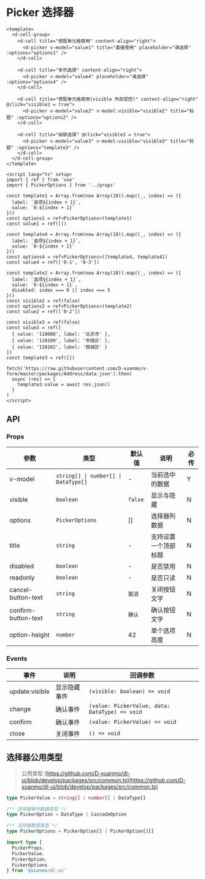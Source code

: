 # Picker 选择器

```vue client=Mobile playground=MPicker
<template>
  <d-cell-group>
    <d-cell title="搭配单元格使用" content-align="right">
      <d-picker v-model="value1" title="直接使用" placeholder="请选择" :options="options1" />
    </d-cell>

    <d-cell title="多列选择" content-align="right">
      <d-picker v-model="value4" placeholder="请选择" :options="options4" />
    </d-cell>

    <d-cell title="搭配单元格使用(visible 外部受控)" content-align="right" @click="visible2 = true">
      <d-picker v-model="value2" v-model:visible="visible2" title="标题" :options="options2" />
    </d-cell>

    <d-cell title="级联选择" @click="visible3 = true">
      <d-picker v-model="value3" v-model:visible="visible3" title="标题" :options="template3" />
    </d-cell>
  </d-cell-group>
</template>

<script lang="ts" setup>
import { ref } from 'vue'
import { PickerOptions } from '../props'

const template1 = Array.from(new Array(10)).map((_, index) => ({
  label: `选项${index + 1}`,
  value: `0-${index + 1}`
}))
const options1 = ref<PickerOptions>(template1)
const value1 = ref([])

const template4 = Array.from(new Array(10)).map((_, index) => ({
  label: `选项${index + 1}`,
  value: `0-${index + 1}`
}))
const options4 = ref<PickerOptions>([template4, template4])
const value4 = ref(['0-1', '0-3'])

const template2 = Array.from(new Array(10)).map((_, index) => ({
  label: `选项${index + 1}`,
  value: `0-${index + 1}`,
  disabled: index === 0 || index === 5
}))
const visible2 = ref(false)
const options2 = ref<PickerOptions>(template2)
const value2 = ref(['0-2'])

const visible3 = ref(false)
const value3 = ref([
  { value: '110000', label: '北京市' },
  { value: '110100', label: '市辖区' },
  { value: '110102', label: '西城区' }
])
const template3 = ref([])

fetch('https://raw.githubusercontent.com/D-xuanmo/v-form/master/packages/Address/data.json').then(
  async (res) => {
    template3.value = await res.json()
  }
)
</script>
```

## API

### Props

|参数|类型|默认值|说明|必传|
|----|---|-----|---|----|
|v-model|`string[] \| number[] \| DataType[]`|-|当前选中的数据|Y|
|visible|`boolean`|`false`|显示与隐藏|N|
|options|`PickerOptions`|[]|选择器列数据|N|
|title|`string`|-|支持设置一个顶部标题|N|
|disabled|`boolean`|-|是否禁用|N|
|readonly|`boolean`|-|是否只读|N|
|cancel-button-text|`string`|`取消`|关闭按钮文字|N|
|confirm-button-text|`string`|`确认`|确认按钮文字|N|
|option-height|`number`|42|单个选项高度|N|

### Events

|事件|说明|回调参数|
|---|----|-------|
|update:visible|显示隐藏事件|`(visible: boolean) => void`|
|change|确认事件|`(value: PickerValue, data: DataType) => void`|
|confirm|确认事件|`(value: PickerValue) => void`|
|close|关闭事件|`() => void`|

## 选择器公用类型

> 公用类型 [https://github.com/D-xuanmo/dl-ui/blob/develop/packages/src/common.ts](https://github.com/D-xuanmo/dl-ui/blob/develop/packages/src/common.ts)

```typescript
type PickerValue = string[] | number[] | DataType[]

/** 选择器每列数据类型 */
type PickerOption = DataType | CascadeOption

/** 选择器数据类型 */
type PickerOptions = PickerOption[] | PickerOption[][]

import type {
  PickerProps,
  PickerValue,
  PickerOption,
  PickerOptions
} from '@xuanmo/dl-ui'
```
